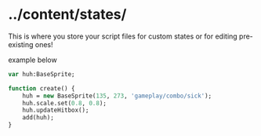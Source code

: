 # ../content/states/
This is where you store your script files for custom states or for editing pre-existing ones!

example below
```haxe
var huh:BaseSprite;

function create() {
    huh = new BaseSprite(135, 273, 'gameplay/combo/sick');
    huh.scale.set(0.8, 0.8);
    huh.updateHitbox();
    add(huh);
}
```